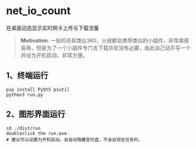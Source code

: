 # net_io_count
在桌面动态显示实时网卡上传与下载流量

> **Motivation**: 一般的杀软类似360，火绒都会携带类似的小插件，非常美观易用，但是为了一个小插件专门去下载杀软没有必要，由此自己动手写一个并设为开机启动，非常方便。

## 1、终端运行
```shell script
pip install PyQt5 psutil
python3 run.py
```

## 2、图形界面运行
```shell script
cd ./dist/run
doubleclick the run.exe
# 建议可以设置为开机启动，会自动隐藏至托盘，不会出现在任务栏。
```
